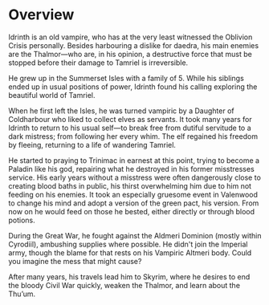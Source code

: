 # Overview

Idrinth is an old vampire, who has at the very least witnessed the Oblivion Crisis personally. Besides harbouring a dislike for daedra, his main enemies are the Thalmor—who are, in his opinion, a destructive force that must be stopped before their damage to Tamriel is irreversible.

He grew up in the Summerset Isles with a family of 5. While his siblings ended up in usual positions of power, Idrinth found his calling exploring the beautiful world of Tamriel.

When he first left the Isles, he was turned vampiric by a Daughter of Coldharbour who liked to collect elves as servants. It took many years for Idrinth to return to his usual self—to break free from dutiful servitude to a dark mistress; from following her every whim. The elf regained his freedom by fleeing, returning to a life of wandering Tamriel.

He started to praying to Trinimac in earnest at this point, trying to become a Paladin like his god, repairing what he destroyed in his former misstresses service. His early years without a misstress were often dangerously close to creating blood baths in public, his thirst overwhelming him due to him not feeding on his enemies.
It took an especially gruesome event in Valenwood to change his mind and adopt a version of the green pact, his version. From now on he would feed on those he bested, either directly or through blood potions.

During the Great War, he fought against the Aldmeri Dominion (mostly within Cyrodiil), ambushing supplies where possible. He didn't join the Imperial army, though the blame for that rests on his Vampiric Altmeri body. Could you imagine the mess that might cause?

After many years, his travels lead him to Skyrim, where he desires to end the bloody Civil War quickly, weaken the Thalmor, and learn about the Thu’um.

